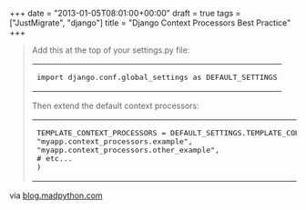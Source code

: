+++
date = "2013-01-05T08:01:00+00:00"
draft = true
tags = ["JustMigrate", "django"]
title = "Django Context Processors Best Practice"
+++
<div class="posterous_bookmarklet_entry">
      <blockquote class="posterous_long_quote"><p>Add this at the top of your settings.py file:</p>

<div class="wp_syntax"><table><tr><td class="code"><div class="CodeRay">
  <div class="code"><div class="CodeRay">
  <div class="code"><pre>import django.conf.global_settings as DEFAULT_SETTINGS</pre></div>
</div>
</div>
</div>
</td></tr></table></div>

<p>Then extend the default context processors:</p>

<div class="wp_syntax"><table><tr><td class="code"><div class="CodeRay">
  <div class="code"><div class="CodeRay">
  <div class="code"><pre>TEMPLATE_CONTEXT_PROCESSORS = DEFAULT_SETTINGS.TEMPLATE_CONTEXT_PROCESSORS + (
&quot;myapp.context_processors.example&quot;,
&quot;myapp.context_processors.other_example&quot;,
# etc...
)</pre></div>
</div>
</div>
</div>
</td></tr></table></div>

</blockquote>

<div class="posterous_quote_citation">via <a href="http://blog.madpython.com/2010/04/07/django-context-processors-best-practice/">blog.madpython.com</a></div>
    <p></p></div>